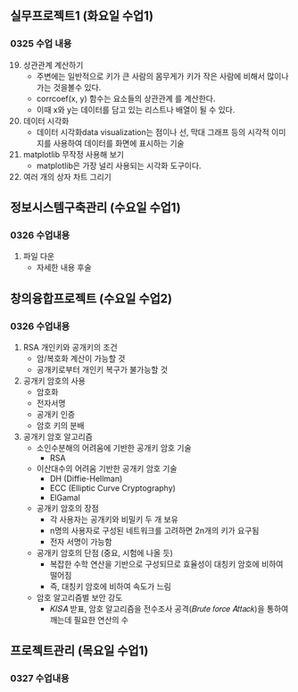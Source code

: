 ## 실무프로젝트1 (화요일 수업1) 
### 0325 수업 내용
19. 상관관계 계산하기
    - 주변에는 일반적으로 키가 큰 사람의 몸무게가 키가 작은 사람에 비해서 많이나가는 것을볼수 있다.
    - corrcoef(x, y) 함수는 요소들의 상관관계 를 계산한다.
    - 이때 x와 y는 데이터를 담고 있는 리스트나 배열이 될 수 있다.
1. 데이터 시각화
    - 데이터 시각화data visualization는 점이나 선, 막대 그래프 등의 시각적 이미지를 사용하여 데이터를 화면에 표시하는 기술
3.  matplotlib 무작정 사용해 보기
    - matplotlib은 가장 널리 사용되는 시각화 도구이다.
4. 여러 개의 상자 차트 그리기
## 정보시스템구축관리 (수요일 수업1)
### 0326 수업내용
1. 파일 다운
    - 자세한 내용 후술

## 창의융합프로젝트 (수요일 수업2)
### 0326 수업내용
1. RSA 개인키와 공개키의 조건
    - 암/복호화 계산이 가능할 것
    - 공개키로부터 개인키 복구가 불가능할 것
2. 공개키 암호의 사용
    - 암호화
    - 전자서명
    - 공개키 인증
    - 암호 키의 분배
3. 공개키 암호 알고리즘
    - 소인수분해의 어려움에 기반한 공개키 암호 기술
        - RSA
    - 이산대수의 어려움 기반한 공개키 암호 기술
        - DH (Diffie-Hellman)
        - ECC (Elliptic Curve Cryptography)
        - ElGamal
    - 공개키 암호의 장점
        - 각 사용자는 공개키와 비밀키 두 개 보유
        - n명의 사용자로 구성된 네트워크를 고려하면 2n개의 키가 요구됨
        - 전자 서명이 가능함
    - 공개키 암호의 단점 (중요, 시험에 나올 듯)
        - 복잡한 수학 연산을 기반으로 구성되므로 효율성이 대칭키 암호에 비하여 떨어짐
        - 즉, 대칭키 암호에 비하여 속도가 느림
    - 암호 알고리즘별 보안 강도
        - 𝐾𝐼𝑆𝐴 받표, 암호 알고리즘을 전수조사 공격(𝐵𝑟𝑢𝑡𝑒 𝑓𝑜𝑟𝑐𝑒 𝐴𝑡𝑡𝑎𝑐𝑘)을 통하여 깨는데 필요한 연산의 수
## 프로젝트관리 (목요일 수업1)
### 0327 수업내용